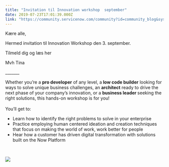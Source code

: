 ```yaml
---
title: "Invitation til Innovation workshop  september"
date: 2019-07-23T17:01:39.000Z
link: "https://community.servicenow.com/community?id=community_blog&sys_id=2b65733d1b3ebb40fff162c4bd4bcb1f"
---
```

<p>Kære alle,</p>
<p>Hermed invitation til Innovation Workshop den 3. september.</p>
<p>Tilmeld dig og læs her</p>
<p>Mvh Tina</p>
<p>_______</p>
<p>Whether you’re a <strong>pro developer</strong> of any level, a<strong> low code builder</strong> looking for ways to solve unique business challenges, an <strong>architect</strong> ready to drive the next phase of your company’s innovation, or a <strong>business leader </strong>seeking the right solutions, this hands-on workshop is for you!<br /><br />You’ll get to:</p>
<ul><li>Learn how to identify the right problems to solve in your enterprise</li><li>Practice employing human centered ideation and creation techniques that focus on making the world of work, work better for people</li><li>Hear how a customer has driven digital transformation with solutions built on the Now Platform</li></ul>
<p> </p>
<p><img src="https://community.servicenow.com/4ed4ff711b3ebb40fff162c4bd4bcb9c.iix" /></p>